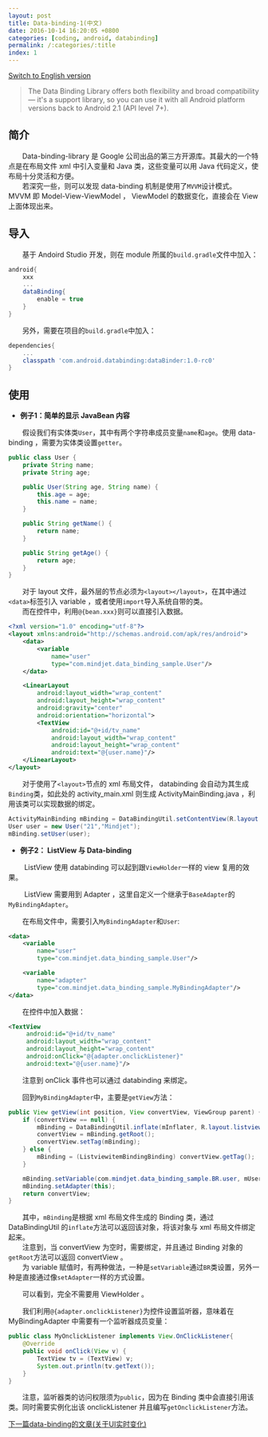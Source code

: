```yaml
---
layout: post
title: Data-binding-1(中文)
date: 2016-10-14 16:20:05 +0800
categories: [coding, android, databinding]
permalink: /:categories/:title
index: 1
---
```


[Switch to English version](data-binding-1-en.html)

>The Data Binding Library offers both flexibility and broad compatibility — it's a support library, so you can use it with all Android platform versions back to Android 2.1 (API level 7+). 

## 简介  
  
　　Data-binding-library 是 Google 公司出品的第三方开源库。其最大的一个特点是在布局文件 xml 中引入变量和 Java 类，这些变量可以用 Java 代码定义，使布局十分灵活和方便。  
　　若深究一些，则可以发现 data-binding 机制是使用了`MVVM`设计模式。 MVVM 即 Model-View-ViewModel ， ViewModel 的数据变化，直接会在 View 上面体现出来。


## 导入
　　基于 Andoird Studio 开发，则在 module 所属的`build.gradle`文件中加入：  

```groovy
android{
	xxx
	...
	dataBinding{
		enable = true
	}
}
```

　　另外，需要在项目的`build.gradle`中加入：

```groovy
dependencies{
	...
	classpath 'com.android.databinding:dataBinder:1.0-rc0'
}
```


## 使用

 - **例子1：简单的显示  JavaBean 内容**

　　假设我们有实体类`User`，其中有两个字符串成员变量`name`和`age`。使用 data-binding ，需要为实体类设置`getter`。
  
```java
public class User {
    private String name;
    private String age;

    public User(String age, String name) {
        this.age = age;
        this.name = name;
    }

    public String getName() {
        return name;
    }

    public String getAge() {
        return age;
    }
}
```

　　对于 layout 文件，最外层的节点必须为`<layout></layout>`，在其中通过`<data>`标签引入 variable ，或者使用`import`导入系统自带的类。  
　　而在控件中，利用`@{bean.xxx}`则可以直接引入数据。
  
```xml
<?xml version="1.0" encoding="utf-8"?>
<layout xmlns:android="http://schemas.android.com/apk/res/android">
    <data>
        <variable
            name="user"
            type="com.mindjet.data_binding_sample.User"/>
    </data>

    <LinearLayout
        android:layout_width="wrap_content"
        android:layout_height="wrap_content"
        android:gravity="center"
        android:orientation="horizontal">
        <TextView
            android:id="@+id/tv_name"
            android:layout_width="wrap_content"
            android:layout_height="wrap_content"
            android:text="@{user.name}"/>
    </LinearLayout>
</layout>
```

　　对于使用了`<layout>`节点的 xml 布局文件， databinding 会自动为其生成`Binding`类，如此处的 activity_main.xml 则生成 ActivityMainBinding.java ，利用该类可以实现数据的绑定。

```java
ActivityMainBinding mBinding = DataBindingUtil.setContentView(R.layout.activity_main);
User user = new User("21","Mindjet");
mBinding.setUser(user);
```

 - **例子2： ListView 与 Data-binding**  
  
  
　　 ListView 使用 databinding 可以起到跟`ViewHolder`一样的 view 复用的效果。  
  
  
　　 ListView 需要用到 Adapter ，这里自定义一个继承于`BaseAdapter`的`MyBindingAdapter`。  

　　在布局文件中，需要引入`MyBindingAdapter`和`User`:

```xml
<data>
    <variable
        name="user"
        type="com.mindjet.data_binding_sample.User"/>

    <variable
        name="adapter"
        type="com.mindjet.data_binding_sample.MyBindingAdapter"/>
</data>
```

　　在控件中加入数据：

```xml
<TextView
     android:id="@+id/tv_name"  
     android:layout_width="wrap_content"  
     android:layout_height="wrap_content"  
     android:onClick="@{adapter.onclickListener}" 
     android:text="@{user.name}"/>
```

　　注意到 onClick 事件也可以通过 databinding 来绑定。

　　回到`MyBindingAdapter`中，主要是`getView`方法：

```java
public View getView(int position, View convertView, ViewGroup parent) {
    if (convertView == null) {
        mBinding = DataBindingUtil.inflate(mInflater, R.layout.listviewitem_binding, parent, false);
        convertView = mBinding.getRoot();
        convertView.setTag(mBinding);
    } else {
        mBinding = (ListviewitemBindingBinding) convertView.getTag();
    }

    mBinding.setVariable(com.mindjet.data_binding_sample.BR.user, mUserList.get(position));
    mBinding.setAdapter(this);
    return convertView;
}
```

　　其中，`mBinding`是根据 xml 布局文件生成的 Binding 类，通过 DataBindingUtil 的`inflate`方法可以返回该对象，将该对象与 xml 布局文件绑定起来。  
　　注意到，当 convertView 为空时，需要绑定，并且通过 Binding 对象的`getRoot`方法可以返回 convertView 。  
　　为 variable 赋值时，有两种做法，一种是`setVariable`通过`BR`类设置，另外一种是直接通过像`setAdapter`一样的方式设置。

　　可以看到，完全不需要用 ViewHolder 。

　　我们利用`@{adapter.onclickListener}`为控件设置监听器，意味着在 MyBindingAdapter 中需要有一个监听器成员变量：

```java
public class MyOnclickListener implements View.OnClickListener{
    @Override
    public void onClick(View v) {
        TextView tv = (TextView) v;
        System.out.println(tv.getText());
    }
}
```

　　注意，监听器类的访问权限须为`public`，因为在 Binding 类中会直接引用该类。同时需要实例化出该 onclickListener 并且编写`getOnclickListener`方法。


[下一篇data-binding的文章(关于UI实时变化)](data-binding-2.html)

